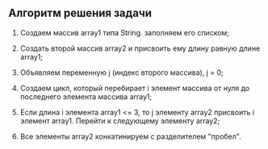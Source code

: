 ## Алгоритм решения задачи

1. Создаем массив array1 типа String. заполняем его списком;

2. Создать второй массив array2 и присвоить ему длину равную длине array1;

3. Объявляем переменную j (индекс второго массива), j = 0;

4. Создаем цикл, который перебирает i элемент массива от нуля до последнего элемента массива array1;

5. Если длина i элемента array1 <= 3, то j элементу array2 присвоить i элемент array1. Перейти к следующему элементу array2;

6. Все элементы array2 конкатинируем с разделителем "пробел".